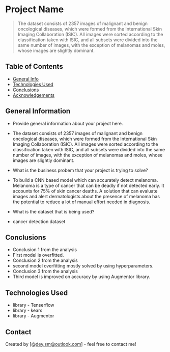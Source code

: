# Project Name
> The dataset consists of 2357 images of malignant and benign oncological diseases, which were formed from the International Skin Imaging Collaboration (ISIC). All images were sorted according to the classification taken with ISIC, and all subsets were divided into the same number of images, with the exception of melanomas and moles, whose images are slightly dominant.


## Table of Contents
* [General Info](#general-information)
* [Technologies Used](#technologies-used)
* [Conclusions](#conclusions)
* [Acknowledgements](#acknowledgements)

<!-- You can include any other section that is pertinent to your problem -->

## General Information
- Provide general information about your project here.
- The dataset consists of 2357 images of malignant and benign oncological diseases, which were formed from the International Skin Imaging Collaboration (ISIC). All       images were sorted according to the classification taken with ISIC, and all subsets were divided into the same number of images, with the exception of melanomas and   moles, whose images are slightly dominant.

- What is the business probem that your project is trying to solve?
- To build a CNN based model which can accurately detect melanoma. Melanoma is a type of cancer that can be deadly if not detected early. It accounts for 75% of skin     cancer deaths. A solution that can evaluate images and alert dermatologists about the presence of melanoma has the potential to reduce a lot of manual effort needed   in diagnosis.
- What is the dataset that is being used?
- cancer detection dataset

<!-- You don't have to answer all the questions - just the ones relevant to your project. -->

## Conclusions
- Conclusion 1 from the analysis
- First model is overfitted.
- Conclusion 2 from the analysis
- second model overfitting mostly solved by using hyperparameters.
- Conclusion 3 from the analysis
- Third model is improved on accuracy by using Augmentor library.


<!-- You don't have to answer all the questions - just the ones relevant to your project. -->


## Technologies Used
- library - Tenserflow
- library - kears
- library - Augmentor

<!-- As the libraries versions keep on changing, it is recommended to mention the version of library used in this project -->




## Contact
Created by [@dey.sm@outlook.com] - feel free to contact me!

